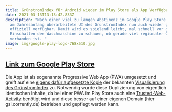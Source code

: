 ```yaml
---
title: GrünstromIndex für Android wieder im Play Store als App Verfügbar
date: 2021-03-13T13:13:42.833Z
description: "Nach einer viel zu langen Abstinenz im Google Play Store ist die
  am Jahresanfang überarbeitete UI des GrünstromIndex nun auch wieder ganz
  offiziell verfügbar. Damit wird es spielend leicht, mal schnell vor dem
  Einschalten der Waschmaschine zu schauen, ob gerade viel regionaler Ökostrom
  vorhanden ist. "
image: img/google-play-logo-768x510.jpg
---
```

## [Link zum Google Play Store](https://play.google.com/store/apps/details?id=de.corrently.gsi)

Die App ist als sogenannte Progressive Web App (PWA) umgesetzt und greift auf eine [eigens dafür aufgesetzte Kopie](https://gsi.corrently.de/) der bekannten [Visualisierung des GrünstromIndex](https://corrently.de/l/gruenstromindex.html) zu. Notwendig wurde diese Duplizierung von eigentlich identischen Inhalte, da bei einer PWA im Play Store auch eine [Trusted-Web-Activity](https://blog.chromium.org/2019/02/introducing-trusted-web-activity-for.html) benötigt wird und diese besser auf einer eigenen Domain (hier gsi.corrently.de) betrieben und gepflegt werden kann.